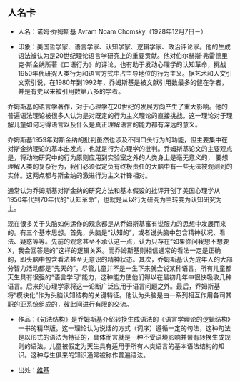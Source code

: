 人名卡
- 


- 人名：诺姆·乔姆斯基 Avram Noam Chomsky（1928年12月7日－）


- 印象：美国哲学家、语言学家、认知学家、逻辑学家、政治评论家。他的生成语法被认为是20世纪理论语言学研究上的重要贡献。他对伯尔赫斯·弗雷德里克·斯金纳所著《口语行为》的评论，也有助于发动心理学的认知革命，挑战1950年代研究人类行为和语言方式中占主导地位的行为主义。据艺术和人文引文索引说，在1980年到1992年，乔姆斯基是被文献引用数最多的健在学者，并是有史以来被引用数第八多的学者。

乔姆斯基的语言学著作，对于心理学在20世纪的发展方向产生了重大影响。他的普遍语法理论被很多人认为是对既定的行为主义理论的直接挑战。这一理论对于理解儿童如何习得语言以及什么是真正理解语言的能力都有深远的意义。

乔姆斯基1959年对斯金纳的批判虽然也涉及不同口头行为的功能，但主要集中在对斯金纳理论的基本出发点，也就是行为心理学的批判。乔姆斯基论文的主要观点是，将动物研究中的行为原则应用到实验室之外的人类身上是毫无意义的， 要想理解人类的复杂行为，我们必须假定负有终极责任的大脑中有一些无法被观测到的实体。这两点都与斯金纳的激进行为主义针锋相对。

通常认为乔姆斯基对斯金纳的研究方法和基本假设的批评开创了美国心理学从1950年代到70年代的“认知革命”，也就是从以行为研究为主转变为认知研究为主。

现在很多关于头脑如何运作的观念都是从乔姆斯基富有说服力的思想中发展而来的。有三个基本思想。首先，头脑是“认知的”，或者说头脑中包含精神状况、看法、疑惑等等。先前的观念甚至不承认这一点，认为只存在“如果你问我想不想要X，我会回答是的”这样的逻辑关系。而乔姆斯基则相信通常的看法一定是正确的，即头脑中包含看法甚至无意识的精神状态。其次，乔姆斯基认为成年人的大部分智力活动都是“先天的”。尽管儿童并不是一生下来就会说某种语言，所有儿童都天生具有很强的“语言学习”能力，这种能力使他们得以在最初几年中很快吸收几种语言。后来的心理学家将这一论断广泛应用于语言问题之外。最后，乔姆斯基将“模块化”作为头脑认知结构的关键特征。他认为头脑是由一系列相互作用各司其职的亚系统组成的，彼此间进行有限的交流。

- 作品：《句法结构》是乔姆斯基介绍转换生成语法的《语言学理论的逻辑结构》一书的精华版。这一理论认为说话的方式（词序）遵循一定的句法，这种句法是以形式的语法为特征的，具体而言就是一种不受语境影响并带有转换生成规则的语法。儿童被假定为天生具有适用于所有人类语言的基本语法结构的知识。这种与生俱来的知识通常被称作普遍语法。

- 出处：[维基](https://zh.wikipedia.org/wiki/%E8%AF%BA%E5%A7%86%C2%B7%E4%B9%94%E5%A7%86%E6%96%AF%E5%9F%BA)
